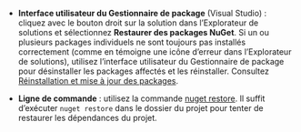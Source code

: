 - **Interface utilisateur du Gestionnaire de package** (Visual Studio) : cliquez avec le bouton droit sur la solution dans l’Explorateur de solutions et sélectionnez **Restaurer des packages NuGet**. Si un ou plusieurs packages individuels ne sont toujours pas installés correctement (comme en témoigne une icône d’erreur dans l’Explorateur de solutions), utilisez l’interface utilisateur du Gestionnaire de package pour désinstaller les packages affectés et les réinstaller. Consultez [Réinstallation et mise à jour des packages](../Consume-Packages/Reinstalling-and-Updating-Packages.md).

- **Ligne de commande** : utilisez la commande [nuget restore](../tools/cli-ref-restore.md). Il suffit d’exécuter `nuget restore` dans le dossier du projet pour tenter de restaurer les dépendances du projet.
